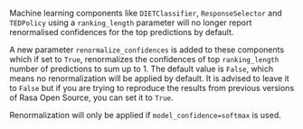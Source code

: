 Machine learning components like `DIETClassifier`, `ResponseSelector` and `TEDPolicy` using a `ranking_length` parameter will no longer report renormalised
confidences for the top predictions by default. 

A new parameter `renormalize_confidences` is added to these components which if set to `True`, renormalizes the confidences of top `ranking_length` number of predictions to sum up to 1. The default value is `False`, which means no renormalization will be applied by default. It is advised to leave it to `False` but if you are trying to reproduce the results from previous versions of Rasa Open Source, you can set it to `True`. 

Renormalization will only be applied if `model_confidence=softmax` is used.